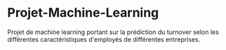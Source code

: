 # Projet-Machine-Learning
Projet de machine learning portant sur la prédiction du turnover selon les différentes caractéristiques d'employés de différentes entreprises.
